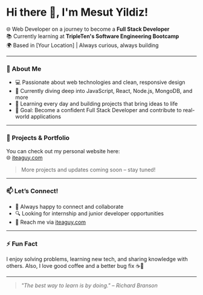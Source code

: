 # Hi there 👋, I'm Mesut Yildiz!

🌐 Web Developer on a journey to become a **Full Stack Developer**  
📚 Currently learning at **TripleTen's Software Engineering Bootcamp**  
🌍 Based in [Your Location] | Always curious, always building

---

### 🚀 About Me
- 💻 Passionate about web technologies and clean, responsive design  
- 🧠 Currently diving deep into JavaScript, React, Node.js, MongoDB, and more  
- 🌱 Learning every day and building projects that bring ideas to life  
- 🎯 Goal: Become a confident Full Stack Developer and contribute to real-world applications

---

### 🔨 Projects & Portfolio
You can check out my personal website here:  
🌐 [iteaguy.com](https://iteaguy.com)

> More projects and updates coming soon – stay tuned!

---

### 📫 Let’s Connect!
- 💬 Always happy to connect and collaborate
- 🔍 Looking for internship and junior developer opportunities
- 📧 Reach me via [iteaguy.com](https://iteaguy.com)

---

### ⚡ Fun Fact
I enjoy solving problems, learning new tech, and sharing knowledge with others. Also, I love good coffee and a better bug fix ☕🐞

---

> *"The best way to learn is by doing." – Richard Branson*
